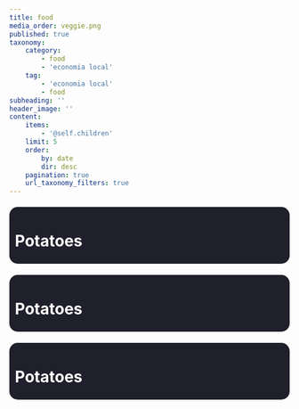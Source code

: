 ```yaml
---
title: food
media_order: veggie.png
published: true
taxonomy:
    category:
        - food
        - 'economia local'
    tag:
        - 'economia local'
        - food
subheading: ''
header_image: ''
content:
    items:
        - '@self.children'
    limit: 5
    order:
        by: date
        dir: desc
    pagination: true
    url_taxonomy_filters: true
---
```


<head>
    <style>
        body{
            background-attachment: fixed;
        }
        .product{
                border-radius: 15px;
                 background-color: #20202c;
                 padding: 5px 10px;
                margin: 20px 0;
                color: white;
            	width: auto;
            	clear: left;
        	}
</style>
</head>                
<div class="product">
    <h1>Potatoes</h1>
    </div>
<div class="product">
    <h1>Potatoes</h1>
    </div>
<div class="product">
    <h1>Potatoes</h1>
    </div>
